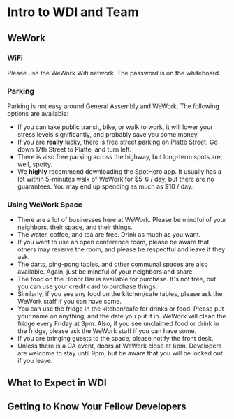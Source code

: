 # Intro to WDI and Team

## WeWork

### WiFi

Please use the WeWork Wifi network. The password is on the whiteboard.

### Parking

Parking is not easy around General Assembly and WeWork. The following options are available:
- If you can take public transit, bike, or walk to work, it will lower your stress levels significantly, and probably save you some money.
- If you are **really** lucky, there is free street parking on Platte Street. Go down 17th Street to Platte, and turn left.
- There is also free parking across the highway, but long-term spots are, well, spotty.
- We **highly** recommend downloading the SpotHero app.  It usually has a lot within 5-minutes walk of WeWork for $5-6 / day, but there are no guarantees.  You may end up spending as much as $10 / day.

### Using WeWork Space

- There are a lot of businesses here at WeWork. Please be mindful of your neighbors, their space, and their things.
- The water, coffee, and tea are free. Drink as much as you want.
- If you want to use an open conference room, please be aware that others may reserve the room, and please be respectful and leave if they ask.
- The darts, ping-pong tables, and other communal spaces are also available. Again, just be mindful of your neighbors and share.
- The food on the Honor Bar is available for purchase. It's not free, but you can use your credit card to purchase things.
- Similarly, if you see any food on the kitchen/cafe tables, please ask the WeWork staff if you can have some.
- You can use the fridge in the kitchen/cafe for drinks or food. Please put your name on anything, and the date you put it in. WeWork will clean the fridge every Friday at 3pm. Also, if you see unclaimed food or drink in the fridge, please ask the WeWork staff if you can have some.
- If you are bringing guests to the space, please notify the front desk.
- Unless there is a GA event, doors at WeWork close at 6pm. Developers are welcome to stay until 9pm, but be aware that you will be locked out if you leave.

## What to Expect in WDI

## Getting to Know Your Fellow Developers

